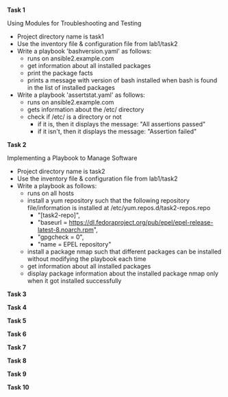 
**Task 1** 

Using Modules for Troubleshooting and Testing

-  Project directory name is task1
-  Use the inventory file & configuration file from lab1/task2
-  Write a playbook 'bashversion.yaml' as follows:
   - runs on ansible2.example.com
   - get information about all installed packages
   - print the package facts
   - prints a message with version of bash installed when bash is found in the list of installed packages
-  Write a playbook 'assertstat.yaml' as follows:
   - runs on ansible2.example.com
   - gets information about the /etc/ directory
   - check if /etc/ is a directory or not
     - if it is, then it displays the message: "All assertions passed"
     - if it isn't, then it displays the message: "Assertion failed"

**Task 2**

Implementing a Playbook to Manage Software

-  Project directory name is task2
-  Use the inventory file & configuration file from lab1/task2
-  Write a playbook as follows:
   - runs on all hosts
   - install a yum repository such that the following repository file/information is installed at /etc/yum.repos.d/task2-repos.repo
     - "[task2-repo]",
     - "baseurl = https://dl.fedoraproject.org/pub/epel/epel-release-latest-8.noarch.rpm",
     - "gpgcheck = 0",
     - "name = EPEL repository"
   - install a package nmap such that different packages can be installed without modifying the playbook each time
   - get information about all installed packages
   - display package information about the installed package nmap only when it got installed successfully

**Task 3**


**Task 4**


**Task 5**


**Task 6**


**Task 7**


**Task 8**


**Task 9**


**Task 10**



